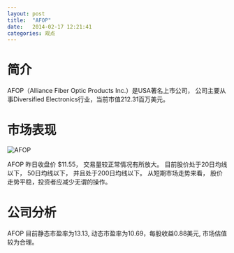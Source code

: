 ```yaml
---
layout: post
title:  "AFOP"
date:   2014-02-17 12:21:41
categories: 观点
---
```


# 简介
AFOP（Alliance Fiber Optic Products Inc.）是USA著名上市公司，
公司主要从事Diversified Electronics行业，当前市值212.31百万美元。

# 市场表现

![AFOP](http://finviz.com/chart.ashx?t=AFOP&ty=c&ta=1&p=d&s=l)

AFOP 昨日收盘价 $11.55，
交易量较正常情况有所放大。
目前股价处于20日均线以下，
50日均线以下，
并且处于200日均线以下。
从短期市场走势来看，
股价走势平稳，投资者应减少无谓的操作。

# 公司分析
AFOP 目前静态市盈率为13.13, 动态市盈率为10.69，每股收益0.88美元,
市场估值较为合理。
